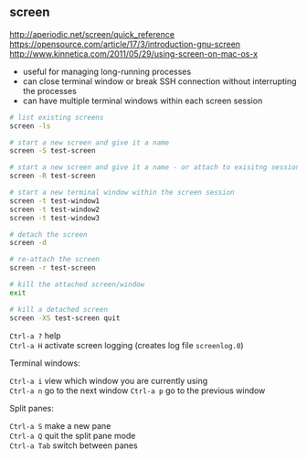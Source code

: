 ## screen

http://aperiodic.net/screen/quick_reference  
https://opensource.com/article/17/3/introduction-gnu-screen  
http://www.kinnetica.com/2011/05/29/using-screen-on-mac-os-x  

* useful for managing long-running processes
* can close terminal window or break SSH connection without interrupting the processes
* can have multiple terminal windows within each screen session

```sh
# list existing screens
screen -ls

# start a new screen and give it a name
screen -S test-screen

# start a new screen and give it a name - or attach to exisitng session with that name
screen -R test-screen

# start a new terminal window within the screen session
screen -t test-window1
screen -t test-window2
screen -t test-window3

# detach the screen
screen -d

# re-attach the screen
screen -r test-screen

# kill the attached screen/window 
exit

# kill a detached screen
screen -XS test-screen quit
```

`Ctrl-a ?` help  
`Ctrl-a H` activate screen logging (creates log file `screenlog.0`)  

Terminal windows:

`Ctrl-a i` view which window you are currently using  
`Ctrl-a n` go to the next window
`Ctrl-a p` go to the previous window  

Split panes:

`Ctrl-a S` make a new pane  
`Ctrl-a Q` quit the split pane mode  
`Ctrl-a Tab` switch between panes


